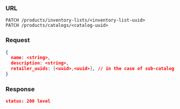 ### URL

```
PATCH /products/inventory-lists/<inventory-list-uuid>
PATCH /products/catalogs/<catalog-uuid>
```

### Request

```json
{
  name: <string>,
  description: <string>,
  retailer_uuids: [<uuid>,<uuid>], // in the case of sub-catalog
}
```

### Response

```json
status: 200 level
```

